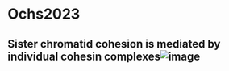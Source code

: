# Ochs2023
## Sister chromatid cohesion is mediated by individual cohesin complexes![image](https://github.com/sonkoles29/Ochs2023/assets/50629605/8b29c77b-7071-4caf-88e9-6168d961bdd0)

